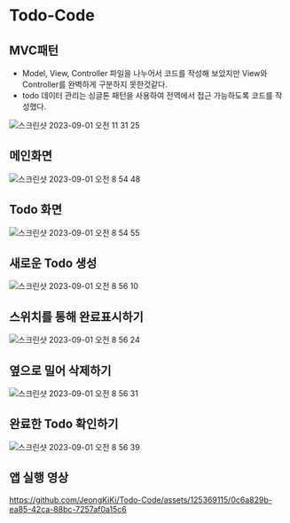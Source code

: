 # Todo-Code

## MVC패턴

* Model, View, Controller 파일을 나누어서 코드를 작성해 보았지만 View와 Controller를 완벽하게 구분하지 못한것같다.
* todo 데이터 관리는 싱글톤 패턴을 사용하여 전역에서 접근 가능하도록 코드를 작성했다.


![스크린샷 2023-09-01 오전 11 31 25](https://github.com/JeongKiKi/Todo-Code/assets/125369115/9268b607-ab1c-476f-bacf-efb7e4bc2839)



## 메인화면

![스크린샷 2023-09-01 오전 8 54 48](https://github.com/JeongKiKi/Todo-Code/assets/125369115/1f9a2e80-98ec-445e-9478-2267e79a621b)

## Todo 화면

![스크린샷 2023-09-01 오전 8 54 55](https://github.com/JeongKiKi/Todo-Code/assets/125369115/f2a84af0-7a6b-4569-b2af-9e63da5a0c2b)


## 새로운 Todo 생성

![스크린샷 2023-09-01 오전 8 56 10](https://github.com/JeongKiKi/Todo-Code/assets/125369115/59d7d16e-b4a2-4d63-90cf-c2dfd864e4fc)


## 스위치를 통해 완료표시하기

![스크린샷 2023-09-01 오전 8 56 24](https://github.com/JeongKiKi/Todo-Code/assets/125369115/15de14e1-9df1-41f5-a716-bb2a41c74ff3)


## 옆으로 밀어 삭제하기

![스크린샷 2023-09-01 오전 8 56 31](https://github.com/JeongKiKi/Todo-Code/assets/125369115/1f01e1ab-d0a9-4f8c-a64e-9114ba293d27)


## 완료한 Todo 확인하기

![스크린샷 2023-09-01 오전 8 56 39](https://github.com/JeongKiKi/Todo-Code/assets/125369115/4f54975a-7a44-4a1e-952a-88eef6b95dae)


## 앱 실행 영상

https://github.com/JeongKiKi/Todo-Code/assets/125369115/0c6a829b-ea85-42ca-88bc-7257af0a15c6




